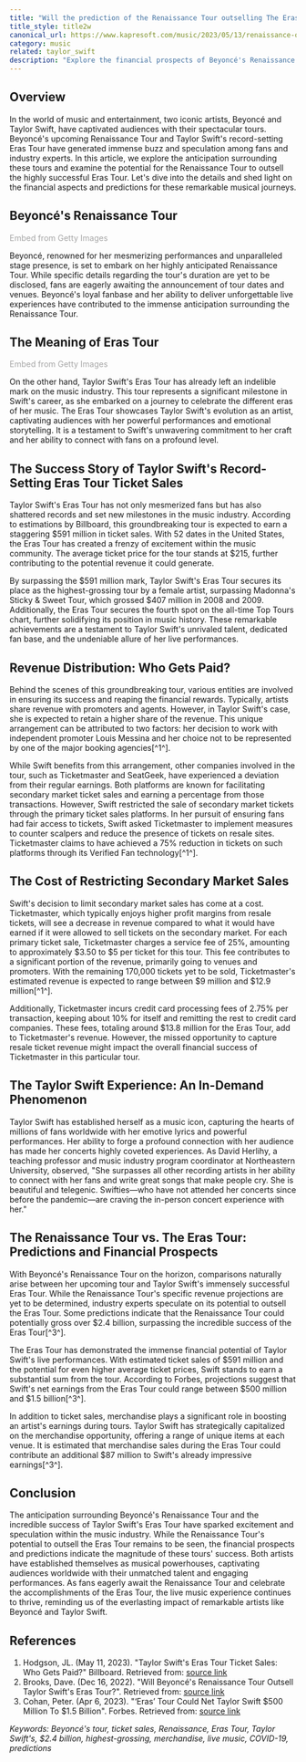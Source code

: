 ```yaml
---
title: "Will the prediction of the Renaissance Tour outselling The Eras Tour come true?"
title_style: title2w
canonical_url: https://www.kapresoft.com/music/2023/05/13/renaissance-outselling-the-eras-tour.html
category: music
related: taylor_swift
description: "Explore the financial prospects of Beyoncé's Renaissance Tour and Taylor Swift's Eras Tour. Will Renaissance surpass Eras' success?"
---
```


## Overview

In the world of music and entertainment, two iconic artists, Beyoncé and Taylor Swift, have captivated audiences with their spectacular tours. Beyoncé's upcoming Renaissance Tour and Taylor Swift's record-setting Eras Tour have generated immense buzz and speculation among fans and industry experts.<!--excerpt--> In this article, we explore the anticipation surrounding these tours and examine the potential for the Renaissance Tour to outsell the highly successful Eras Tour. Let's dive into the details and shed light on the financial aspects and predictions for these remarkable musical journeys.

## Beyoncé's Renaissance Tour

<a id='DI9YtkscTN5HyQL9naSiTg' class='gie-slideshow' href='http://www.gettyimages.com/detail/1488956116' target='_blank' style='color:#a7a7a7;text-decoration:none;font-weight:normal !important;border:none;display:inline-block;'>Embed from Getty Images</a><script>window.gie=window.gie||function(c){(gie.q=gie.q||[]).push(c)};gie(function(){gie.widgets.load({id:'DI9YtkscTN5HyQL9naSiTg',sig:'PFdlH0q3FFXpWJ3RWv2RI4GXUqykJ2pHzpqhgyxMttE=',w:'594px',h:'300px',items:'1488956116,1488935826,1488956115',caption: true ,tld:'com',is360: false })});</script><script src='//embed-cdn.gettyimages.com/widgets.js' charset='utf-8' async></script>

Beyoncé, renowned for her mesmerizing performances and unparalleled stage presence, is set to embark on her highly anticipated Renaissance Tour. While specific details regarding the tour's duration are yet to be disclosed, fans are eagerly awaiting the announcement of tour dates and venues. Beyoncé's loyal fanbase and her ability to deliver unforgettable live experiences have contributed to the immense anticipation surrounding the Renaissance Tour.

## The Meaning of Eras Tour

<a id='UObAWvjzRJ5aRGPkkCl9QA' class='gie-slideshow' href='http://www.gettyimages.com/detail/1489621911' target='_blank' style='color:#a7a7a7;text-decoration:none;font-weight:normal !important;border:none;display:inline-block;'>Embed from Getty Images</a><script>window.gie=window.gie||function(c){(gie.q=gie.q||[]).push(c)};gie(function(){gie.widgets.load({id:'UObAWvjzRJ5aRGPkkCl9QA',sig:'n1Adxq7KuPkaFLFE7G6KpTfZ9b17JyQmU4sVtdSXFmI=',w:'594px',h:'300px',items:'1489621911,1489593208,1489621942',caption: true ,tld:'com',is360: false })});</script><script src='//embed-cdn.gettyimages.com/widgets.js' charset='utf-8' async></script>

On the other hand, Taylor Swift's Eras Tour has already left an indelible mark on the music industry. This tour represents a significant milestone in Swift's career, as she embarked on a journey to celebrate the different eras of her music. The Eras Tour showcases Taylor Swift's evolution as an artist, captivating audiences with her powerful performances and emotional storytelling. It is a testament to Swift's unwavering commitment to her craft and her ability to connect with fans on a profound level.

## The Success Story of Taylor Swift's Record-Setting Eras Tour Ticket Sales

Taylor Swift's Eras Tour has not only mesmerized fans but has also shattered records and set new milestones in the music industry. According to estimations by Billboard, this groundbreaking tour is expected to earn a staggering $591 million in ticket sales. With 52 dates in the United States, the Eras Tour has created a frenzy of excitement within the music community. The average ticket price for the tour stands at $215, further contributing to the potential revenue it could generate.

By surpassing the $591 million mark, Taylor Swift's Eras Tour secures its place as the highest-grossing tour by a female artist, surpassing Madonna's Sticky & Sweet Tour, which grossed $407 million in 2008 and 2009. Additionally, the Eras Tour secures the fourth spot on the all-time Top Tours chart, further solidifying its position in music history. These remarkable achievements are a testament to Taylor Swift's unrivaled talent, dedicated fan base, and the undeniable allure of her live performances.

## Revenue Distribution: Who Gets Paid?

Behind the scenes of this groundbreaking tour, various entities are involved in ensuring its success and reaping the financial rewards. Typically, artists share revenue with promoters and agents. However, in Taylor Swift's case, she is expected to retain a higher share of the revenue. This unique arrangement can be attributed to two factors: her decision to work with independent promoter Louis Messina and her choice not to be represented by one of the major booking agencies[^1^].

While Swift benefits from this arrangement, other companies involved in the tour, such as Ticketmaster and SeatGeek, have experienced a deviation from their regular earnings. Both platforms are known for facilitating secondary market ticket sales and earning a percentage from those transactions. However, Swift restricted the sale of secondary market tickets through the primary ticket sales platforms. In her pursuit of ensuring fans had fair access to tickets, Swift asked Ticketmaster to implement measures to counter scalpers and reduce the presence of tickets on resale sites. Ticketmaster claims to have achieved a 75% reduction in tickets on such platforms through its Verified Fan technology[^1^].

## The Cost of Restricting Secondary Market Sales

Swift's decision to limit secondary market sales has come at a cost. Ticketmaster, which typically enjoys higher profit margins from resale tickets, will see a decrease in revenue compared to what it would have earned if it were allowed to sell tickets on the secondary market. For each primary ticket sale, Ticketmaster charges a service fee of 25%, amounting to approximately $3.50 to $5 per ticket for this tour. This fee contributes to a significant portion of the revenue, primarily going to venues and promoters. With the remaining 170,000 tickets yet to be sold, Ticketmaster's estimated revenue is expected to range between $9 million and $12.9 million[^1^].

Additionally, Ticketmaster incurs credit card processing fees of 2.75% per transaction, keeping about 10% for itself and remitting the rest to credit card companies. These fees, totaling around $13.8 million for the Eras Tour, add to Ticketmaster's revenue. However, the missed opportunity to capture resale ticket revenue might impact the overall financial success of Ticketmaster in this particular tour.

## The Taylor Swift Experience: An In-Demand Phenomenon

Taylor Swift has established herself as a music icon, capturing the hearts of millions of fans worldwide with her emotive lyrics and powerful performances. Her ability to forge a profound connection with her audience has made her concerts highly coveted experiences. As David Herlihy, a teaching professor and music industry program coordinator at Northeastern University, observed, "She surpasses all other recording artists in her ability to connect with her fans and write great songs that make people cry. She is beautiful and telegenic. Swifties—who have not attended her concerts since before the pandemic—are craving the in-person concert experience with her."

## The Renaissance Tour vs. The Eras Tour: Predictions and Financial Prospects

With Beyoncé's Renaissance Tour on the horizon, comparisons naturally arise between her upcoming tour and Taylor Swift's immensely successful Eras Tour. While the Renaissance Tour's specific revenue projections are yet to be determined, industry experts speculate on its potential to outsell the Eras Tour. Some predictions indicate that the Renaissance Tour could potentially gross over $2.4 billion, surpassing the incredible success of the Eras Tour[^3^].

The Eras Tour has demonstrated the immense financial potential of Taylor Swift's live performances. With estimated ticket sales of $591 million and the potential for even higher average ticket prices, Swift stands to earn a substantial sum from the tour. According to Forbes, projections suggest that Swift's net earnings from the Eras Tour could range between $500 million and $1.5 billion[^3^].

In addition to ticket sales, merchandise plays a significant role in boosting an artist's earnings during tours. Taylor Swift has strategically capitalized on the merchandise opportunity, offering a range of unique items at each venue. It is estimated that merchandise sales during the Eras Tour could contribute an additional $87 million to Swift's already impressive earnings[^3^].

## Conclusion

The anticipation surrounding Beyoncé's Renaissance Tour and the incredible success of Taylor Swift's Eras Tour have sparked excitement and speculation within the music industry. While the Renaissance Tour's potential to outsell the Eras Tour remains to be seen, the financial prospects and predictions indicate the magnitude of these tours' success. Both artists have established themselves as musical powerhouses, captivating audiences worldwide with their unmatched talent and engaging performances. As fans eagerly await the Renaissance Tour and celebrate the accomplishments of the Eras Tour, the live music experience continues to thrive, reminding us of the everlasting impact of remarkable artists like Beyoncé and Taylor Swift.


## References
1. Hodgson, JL. (May 11, 2023). "Taylor Swift's Eras Tour Ticket Sales: Who Gets Paid?" Billboard. Retrieved from: [source link](https://www.billboard.com/pro/taylor-swift-eras-tour-ticket-sales-who-gets-paid/)
2. Brooks, Dave. (Dec 16, 2022). "Will Beyoncé's Renaissance Tour Outsell Taylor Swift's Eras Tour?". Retrieved from: [source link](https://en.as.com/entertainment/will-beyonces-renaissance-tour-outsell-taylor-swifts-eras-tour-n/)
3. Cohan, Peter. (Apr 6, 2023). "‘Eras’ Tour Could Net Taylor Swift $500 Million To $1.5 Billion". Forbes. Retrieved from: [source link](https://www.forbes.com/sites/petercohan/2023/04/06/eras-tour-could-net-taylor-swift-500-million-to-15-billion/)

*Keywords: Beyoncé's tour, ticket sales, Renaissance, Eras Tour, Taylor Swift's, $2.4 billion, highest-grossing, merchandise, live music, COVID-19, predictions*
